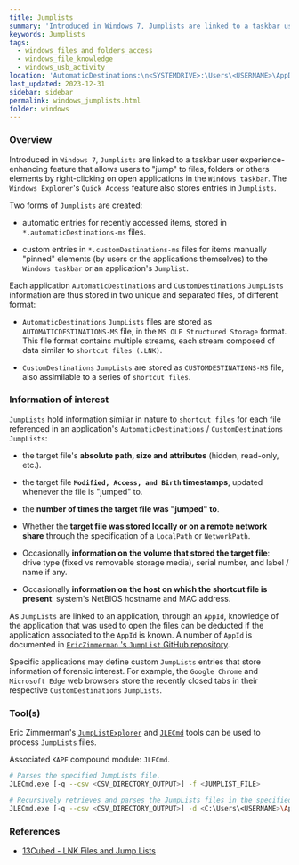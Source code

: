 ```yaml
---
title: Jumplists
summary: 'Introduced in Windows 7, Jumplists are linked to a taskbar user experience-enhancing feature that allows users to "jump" to files, folders or others elements by right-clicking on open applications in the Windows taskbar.\n\nInformation of interest: target file absolute path, size, attributes, and Modified, Access, and Birth timestamps (updated whenever the file is "jumped" to).'
keywords: Jumplists
tags:
  - windows_files_and_folders_access
  - windows_file_knowledge
  - windows_usb_activity
location: 'AutomaticDestinations:\n<SYSTEMDRIVE>:\Users\<USERNAME>\AppData\Roaming\Microsoft\Windows\Recent\AutomaticDestinations\<APP_ID>.automaticDestinations-ms\n\nCustomDestinations:\n<SYSTEMDRIVE>:\Users\<USERNAME>\AppData\Roaming\Microsoft\Windows\Recent\CustomDestinations\<APP_ID>.customDestinations-ms'
last_updated: 2023-12-31
sidebar: sidebar
permalink: windows_jumplists.html
folder: windows
---
```


### Overview

Introduced in `Windows 7`, `Jumplists` are linked to a taskbar user
experience-enhancing feature that allows users to "jump" to files, folders
or others elements by right-clicking on open applications in the `Windows
taskbar`. The `Windows Explorer`'s `Quick Access` feature also stores entries
in `Jumplists`.

Two forms of `Jumplists` are created:
  - automatic entries for recently accessed items, stored in
    `*.automaticDestinations-ms` files.

  - custom entries in `*.customDestinations-ms` files for items manually
    "pinned" elements (by users or the applications themselves) to the
    `Windows taskbar` or an application's `Jumplist`.

Each application `AutomaticDestinations` and `CustomDestinations` `JumpLists`
information are thus stored in two unique and separated files, of different
format:
  - `AutomaticDestinations` `JumpLists` files are stored as
    `AUTOMATICDESTINATIONS-MS` file, in the `MS OLE Structured Storage` format.
    This file format contains multiple streams, each stream composed of data
    similar to `shortcut files (.LNK)`.

  - `CustomDestinations` `JumpLists` are stored as `CUSTOMDESTINATIONS-MS`
    file, also assimilable to a series of `shortcut files`.

### Information of interest

`JumpLists` hold information similar in nature to `shortcut files` for each
file referenced in an application's `AutomaticDestinations` /
`CustomDestinations` `JumpLists`:
  - the target file's **absolute path, size and attributes** (hidden,
    read-only, etc.).

  - the target file **`Modified, Access, and Birth` timestamps**,
    updated whenever the file is "jumped" to.

  - the **number of times the target file was "jumped" to**.

  - Whether the **target file was stored locally or on a remote network share**
    through the specification of a `LocalPath` or `NetworkPath`.

  - Occasionally **information on the volume that stored the target file**:
    drive type (fixed vs removable storage media), serial number, and label /
    name if any.

  - Occasionally **information on the host on which the shortcut file is
    present**: system's NetBIOS hostname and MAC address.

As `JumpLists` are linked to an application, through an `AppId`, knowledge of
the application that was used to open the files can be deducted if the
application associated to the `AppId` is known. A number of `AppId` is
documented in
[`EricZimmerman` 's `JumpList` GitHub repository](https://github.com/EricZimmerman/JumpList/blob/master/JumpList/Resources/AppIDs.txt).

Specific applications may define custom `JumpLists` entries that store
information of forensic interest. For example, the `Google Chrome` and
`Microsoft Edge` web browsers store the recently closed tabs in their
respective `CustomDestinations` `JumpLists`.

### Tool(s)

Eric Zimmerman's [`JumpListExplorer`](https://f001.backblazeb2.com/file/EricZimmermanTools/net6/JumpListExplorer.zip)
and [`JLECmd`](https://github.com/EricZimmerman/JLECmd) tools can be used to
process `JumpLists` files.

Associated `KAPE` compound module: `JLECmd`.

```bash
# Parses the specified JumpLists file.
JLECmd.exe [-q --csv <CSV_DIRECTORY_OUTPUT>] -f <JUMPLIST_FILE>

# Recursively retrieves and parses the JumpLists files in the specified directory.
JLECmd.exe [-q --csv <CSV_DIRECTORY_OUTPUT>] -d <C:\Users\<USERNAME>\AppData\Roaming\Microsoft\Windows\Recent\ | C:\ | DIRECTORY>
```

### References

  - [13Cubed - LNK Files and Jump Lists](https://www.youtube.com/watch?v=wu4-nREmzGM)
